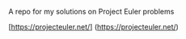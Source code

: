 A repo for my solutions on Project Euler problems

[https://projecteuler.net/] (https://projecteuler.net/)
